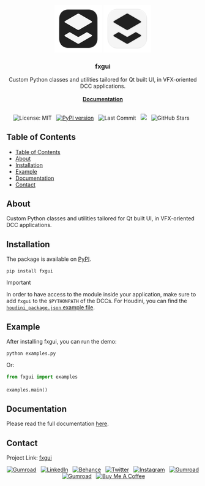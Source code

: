 <div align="center">

  ![Logo](https://raw.githubusercontent.com/healkeiser/fxgui/main/fxgui/images/fxgui_logo_background_dark.svg#gh-light-mode-only)
  ![Logo](https://raw.githubusercontent.com/healkeiser/fxgui/main/fxgui/images/fxgui_logo_background_light.svg#gh-dark-mode-only)

  <h3 align="center">fxgui</h3>

  <p align="center">
    Custom Python classes and utilities tailored for Qt built UI, in VFX-oriented DCC applications.
    <br/><br/>
    <a href="https://healkeiser.github.io/fxgui"><strong>Documentation</strong></a>
  </p>

  ##

  <p align="center">
    <img src="https://img.shields.io/badge/License-MIT-green.svg?&logo=open-source-initiative&logoColor=white" alt="License: MIT"/>&nbsp;&nbsp;
    <a href="https://pypi.org/project/fxgui">
      <img src="https://img.shields.io/pypi/v/fxgui?&logo=pypi&logoColor=white&label=PyPI" alt="PyPI version"/></a>&nbsp;&nbsp;
    <img src="https://img.shields.io/github/last-commit/healkeiser/fxgui?logo=github&label=Last%20Commit" alt="Last Commit"/>&nbsp;&nbsp;
    <a href="https://github.com/healkeiser/fxgui/pulse" alt="Activity">
      <img src="https://img.shields.io/github/commit-activity/m/healkeiser/fxgui?&logo=github&label=Commit%20Activity"/></a>&nbsp;&nbsp;
    <img src="https://img.shields.io/github/stars/healkeiser/fxgui" alt="GitHub Stars"/>&nbsp;&nbsp;
  </p>

</div>



<!-- TABLE OF CONTENTS -->
## Table of Contents
<!--ts-->
- [Table of Contents](#table-of-contents)
- [About](#about)
- [Installation](#installation)
- [Example](#example)
- [Documentation](#documentation)
- [Contact](#contact)
<!--te-->



<!-- ABOUT -->
## About

Custom Python classes and utilities tailored for Qt built UI, in VFX-oriented DCC applications.



<!-- INSTALLATION -->
## Installation

The package is available on [PyPI](https://pypi.org/project/fxgui).

``` shell
pip install fxgui
```

> [!IMPORTANT]
> In order to have access to the module inside your application, make sure to add `fxgui` to the `$PYTHONPATH` of the DCCs. For Houdini, you can find the [`houdini_package.json` example file](./houdini_package.json).



<!-- EXAMPLE -->
## Example

After installing fxgui, you can run the demo:

``` shell
python examples.py
```

Or:

``` python
from fxgui import examples

examples.main()
```



<!-- DOCUMENTATION -->
## Documentation

Please read the full documentation [here](https://healkeiser.github.io/fxgui/).



<!-- CONTACT -->
## Contact

Project Link: [fxgui](https://github.com/healkeiser/fxgui)

<p align='center'>
  <a href="https://github.com/healkeiser">
    <img src="https://img.shields.io/badge/healkeiser-20151f?logo=github&style=social" alt="Gumroad"/></a>&nbsp;&nbsp;
  <a href="https://www.linkedin.com/in/valentin-beaumont">
    <img src="https://img.shields.io/badge/Valentin Beaumont-0A66C2?&logo=linkedin&style=social" alt="LinkedIn"/></a>&nbsp;&nbsp;
  <a href="https://www.behance.net/el1ven">
    <img src="https://img.shields.io/badge/el1ven-313131?&logo=behance&style=social" alt="Behance"/></a>&nbsp;&nbsp;
  <a href="https://twitter.com/valentinbeaumon">
    <img src="https://img.shields.io/badge/@valentinbeaumon-black?&logo=x&style=social" alt="Twitter"/></a>&nbsp;&nbsp;
  <a href="https://www.instagram.com/val.beaumontart">
    <img src="https://img.shields.io/badge/@val.beaumontart-85255b?&logo=instagram&style=social" alt="Instagram"/></a>&nbsp;&nbsp;
  <a href="https://healkeiser.gumroad.com/subscribe">
    <img src="https://img.shields.io/badge/healkeiser-20151f?logo=gumroad&style=social" alt="Gumroad"/></a>&nbsp;&nbsp;
  <a href="https://healkeiser.gumroad.com/subscribe">
    <img src="https://img.shields.io/badge/valentin.onze@gmail.com-20151f?logo=gmail&style=social" alt="Gumroad"/></a>&nbsp;&nbsp;
  <a href="https://www.buymeacoffee.com/healkeiser">
    <img src="https://img.shields.io/badge/Buy Me A Coffee-FFDD00?&logo=buy-me-a-coffee&logoColor=black" alt="Buy Me A Coffee"/></a>&nbsp;&nbsp;
</p>

